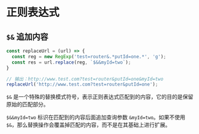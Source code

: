 # 正则表达式

## `$&` 追加内容

```js
const replaceUrl = (url) => {
  const reg = new RegExp('test=router&.*putId=one.*', 'g');
  const res = url.replace(reg, `$&&myId=two`);
}

// 输出：http://www.test.com?test=router&putId=one&myId=two
replaceUrl('http://www.test.com?test=router&putId=one');
```

`$&` 是一个特殊的替换模式符号，表示正则表达式匹配到的内容，它的目的是保留原始的匹配部分。

`$&&myId=two` 标识在匹配到的内容后面追加查询参数 `&myId=two`。如果不使用 `$&`，那么替换操作会覆盖掉匹配的内容，而不是在其基础上进行扩展。